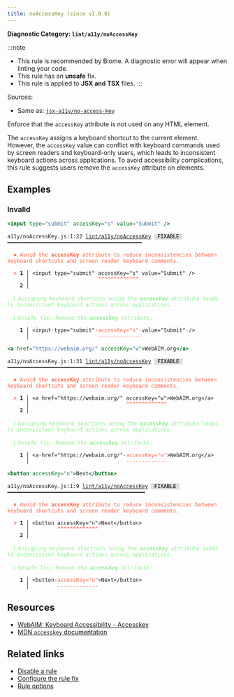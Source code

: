 ```yaml
---
title: noAccessKey (since v1.0.0)
---
```


**Diagnostic Category: `lint/a11y/noAccessKey`**

:::note
- This rule is recommended by Biome. A diagnostic error will appear when linting your code.
- This rule has an **unsafe** fix.
- This rule is applied to **JSX and TSX** files.
:::

Sources: 
- Same as: <a href="https://github.com/jsx-eslint/eslint-plugin-jsx-a11y/blob/main/docs/rules/no-access-key.md" target="_blank"><code>jsx-a11y/no-access-key</code></a>

Enforce that the `accessKey` attribute is not used on any HTML element.

The `accessKey` assigns a keyboard shortcut to the current element. However, the `accessKey` value
can conflict with keyboard commands used by screen readers and keyboard-only users, which leads to
inconsistent keyboard actions across applications. To avoid accessibility complications,
this rule suggests users remove the `accessKey` attribute on elements.

## Examples

### Invalid

```jsx
<input type="submit" accessKey="s" value="Submit" />
```

<pre class="language-text"><code class="language-text">a11y/noAccessKey.js:1:22 <a href="https://biomejs.dev/linter/rules/no-access-key">lint/a11y/noAccessKey</a> <span style="color: #000; background-color: #ddd;"> FIXABLE </span> ━━━━━━━━━━━━━━━━━━━━━━━━━━━━━━━━━━━━━━━━━━━

<strong><span style="color: Tomato;">  </span></strong><strong><span style="color: Tomato;">✖</span></strong> <span style="color: Tomato;">Avoid the </span><span style="color: Tomato;"><strong>accessKey</strong></span><span style="color: Tomato;"> attribute to reduce inconsistencies between keyboard shortcuts and screen reader keyboard comments.</span>
  
<strong><span style="color: Tomato;">  </span></strong><strong><span style="color: Tomato;">&gt;</span></strong> <strong>1 │ </strong>&lt;input type=&quot;submit&quot; accessKey=&quot;s&quot; value=&quot;Submit&quot; /&gt;
   <strong>   │ </strong>                     <strong><span style="color: Tomato;">^</span></strong><strong><span style="color: Tomato;">^</span></strong><strong><span style="color: Tomato;">^</span></strong><strong><span style="color: Tomato;">^</span></strong><strong><span style="color: Tomato;">^</span></strong><strong><span style="color: Tomato;">^</span></strong><strong><span style="color: Tomato;">^</span></strong><strong><span style="color: Tomato;">^</span></strong><strong><span style="color: Tomato;">^</span></strong><strong><span style="color: Tomato;">^</span></strong><strong><span style="color: Tomato;">^</span></strong><strong><span style="color: Tomato;">^</span></strong><strong><span style="color: Tomato;">^</span></strong>
    <strong>2 │ </strong>
  
<strong><span style="color: lightgreen;">  </span></strong><strong><span style="color: lightgreen;">ℹ</span></strong> <span style="color: lightgreen;">Assigning keyboard shortcuts using the </span><span style="color: lightgreen;"><strong>accessKey</strong></span><span style="color: lightgreen;"> attribute leads to inconsistent keyboard actions across applications.</span>
  
<strong><span style="color: lightgreen;">  </span></strong><strong><span style="color: lightgreen;">ℹ</span></strong> <span style="color: lightgreen;">Unsafe fix</span><span style="color: lightgreen;">: </span><span style="color: lightgreen;">Remove the </span><span style="color: lightgreen;"><strong>accessKey</strong></span><span style="color: lightgreen;"> attribute.</span>
  
<strong>  </strong><strong>  1 │ </strong>&lt;input<span style="opacity: 0.8;">·</span>type=&quot;submit&quot;<span style="opacity: 0.8;">·</span><span style="color: Tomato;">a</span><span style="color: Tomato;">c</span><span style="color: Tomato;">c</span><span style="color: Tomato;">e</span><span style="color: Tomato;">s</span><span style="color: Tomato;">s</span><span style="color: Tomato;">K</span><span style="color: Tomato;">e</span><span style="color: Tomato;">y</span><span style="color: Tomato;">=</span><span style="color: Tomato;">&quot;</span><span style="color: Tomato;">s</span><span style="color: Tomato;">&quot;</span><span style="opacity: 0.8;"><span style="color: Tomato;">·</span></span>value=&quot;Submit&quot;<span style="opacity: 0.8;">·</span>/&gt;
<strong>  </strong><strong>    │ </strong>                     <span style="color: Tomato;">-</span><span style="color: Tomato;">-</span><span style="color: Tomato;">-</span><span style="color: Tomato;">-</span><span style="color: Tomato;">-</span><span style="color: Tomato;">-</span><span style="color: Tomato;">-</span><span style="color: Tomato;">-</span><span style="color: Tomato;">-</span><span style="color: Tomato;">-</span><span style="color: Tomato;">-</span><span style="color: Tomato;">-</span><span style="color: Tomato;">-</span><span style="color: Tomato;">-</span>                 
</code></pre>

```jsx
<a href="https://webaim.org/" accessKey="w">WebAIM.org</a>
```

<pre class="language-text"><code class="language-text">a11y/noAccessKey.js:1:31 <a href="https://biomejs.dev/linter/rules/no-access-key">lint/a11y/noAccessKey</a> <span style="color: #000; background-color: #ddd;"> FIXABLE </span> ━━━━━━━━━━━━━━━━━━━━━━━━━━━━━━━━━━━━━━━━━━━

<strong><span style="color: Tomato;">  </span></strong><strong><span style="color: Tomato;">✖</span></strong> <span style="color: Tomato;">Avoid the </span><span style="color: Tomato;"><strong>accessKey</strong></span><span style="color: Tomato;"> attribute to reduce inconsistencies between keyboard shortcuts and screen reader keyboard comments.</span>
  
<strong><span style="color: Tomato;">  </span></strong><strong><span style="color: Tomato;">&gt;</span></strong> <strong>1 │ </strong>&lt;a href=&quot;https://webaim.org/&quot; accessKey=&quot;w&quot;&gt;WebAIM.org&lt;/a&gt;
   <strong>   │ </strong>                              <strong><span style="color: Tomato;">^</span></strong><strong><span style="color: Tomato;">^</span></strong><strong><span style="color: Tomato;">^</span></strong><strong><span style="color: Tomato;">^</span></strong><strong><span style="color: Tomato;">^</span></strong><strong><span style="color: Tomato;">^</span></strong><strong><span style="color: Tomato;">^</span></strong><strong><span style="color: Tomato;">^</span></strong><strong><span style="color: Tomato;">^</span></strong><strong><span style="color: Tomato;">^</span></strong><strong><span style="color: Tomato;">^</span></strong><strong><span style="color: Tomato;">^</span></strong><strong><span style="color: Tomato;">^</span></strong>
    <strong>2 │ </strong>
  
<strong><span style="color: lightgreen;">  </span></strong><strong><span style="color: lightgreen;">ℹ</span></strong> <span style="color: lightgreen;">Assigning keyboard shortcuts using the </span><span style="color: lightgreen;"><strong>accessKey</strong></span><span style="color: lightgreen;"> attribute leads to inconsistent keyboard actions across applications.</span>
  
<strong><span style="color: lightgreen;">  </span></strong><strong><span style="color: lightgreen;">ℹ</span></strong> <span style="color: lightgreen;">Unsafe fix</span><span style="color: lightgreen;">: </span><span style="color: lightgreen;">Remove the </span><span style="color: lightgreen;"><strong>accessKey</strong></span><span style="color: lightgreen;"> attribute.</span>
  
<strong>  </strong><strong>  1 │ </strong>&lt;a<span style="opacity: 0.8;">·</span>href=&quot;https://webaim.org/&quot;<span style="opacity: 0.8;">·</span><span style="color: Tomato;">a</span><span style="color: Tomato;">c</span><span style="color: Tomato;">c</span><span style="color: Tomato;">e</span><span style="color: Tomato;">s</span><span style="color: Tomato;">s</span><span style="color: Tomato;">K</span><span style="color: Tomato;">e</span><span style="color: Tomato;">y</span><span style="color: Tomato;">=</span><span style="color: Tomato;">&quot;</span><span style="color: Tomato;">w</span><span style="color: Tomato;">&quot;</span>&gt;WebAIM.org&lt;/a&gt;
<strong>  </strong><strong>    │ </strong>                              <span style="color: Tomato;">-</span><span style="color: Tomato;">-</span><span style="color: Tomato;">-</span><span style="color: Tomato;">-</span><span style="color: Tomato;">-</span><span style="color: Tomato;">-</span><span style="color: Tomato;">-</span><span style="color: Tomato;">-</span><span style="color: Tomato;">-</span><span style="color: Tomato;">-</span><span style="color: Tomato;">-</span><span style="color: Tomato;">-</span><span style="color: Tomato;">-</span>               
</code></pre>

```jsx
<button accessKey="n">Next</button>
```

<pre class="language-text"><code class="language-text">a11y/noAccessKey.js:1:9 <a href="https://biomejs.dev/linter/rules/no-access-key">lint/a11y/noAccessKey</a> <span style="color: #000; background-color: #ddd;"> FIXABLE </span> ━━━━━━━━━━━━━━━━━━━━━━━━━━━━━━━━━━━━━━━━━━━━

<strong><span style="color: Tomato;">  </span></strong><strong><span style="color: Tomato;">✖</span></strong> <span style="color: Tomato;">Avoid the </span><span style="color: Tomato;"><strong>accessKey</strong></span><span style="color: Tomato;"> attribute to reduce inconsistencies between keyboard shortcuts and screen reader keyboard comments.</span>
  
<strong><span style="color: Tomato;">  </span></strong><strong><span style="color: Tomato;">&gt;</span></strong> <strong>1 │ </strong>&lt;button accessKey=&quot;n&quot;&gt;Next&lt;/button&gt;
   <strong>   │ </strong>        <strong><span style="color: Tomato;">^</span></strong><strong><span style="color: Tomato;">^</span></strong><strong><span style="color: Tomato;">^</span></strong><strong><span style="color: Tomato;">^</span></strong><strong><span style="color: Tomato;">^</span></strong><strong><span style="color: Tomato;">^</span></strong><strong><span style="color: Tomato;">^</span></strong><strong><span style="color: Tomato;">^</span></strong><strong><span style="color: Tomato;">^</span></strong><strong><span style="color: Tomato;">^</span></strong><strong><span style="color: Tomato;">^</span></strong><strong><span style="color: Tomato;">^</span></strong><strong><span style="color: Tomato;">^</span></strong>
    <strong>2 │ </strong>
  
<strong><span style="color: lightgreen;">  </span></strong><strong><span style="color: lightgreen;">ℹ</span></strong> <span style="color: lightgreen;">Assigning keyboard shortcuts using the </span><span style="color: lightgreen;"><strong>accessKey</strong></span><span style="color: lightgreen;"> attribute leads to inconsistent keyboard actions across applications.</span>
  
<strong><span style="color: lightgreen;">  </span></strong><strong><span style="color: lightgreen;">ℹ</span></strong> <span style="color: lightgreen;">Unsafe fix</span><span style="color: lightgreen;">: </span><span style="color: lightgreen;">Remove the </span><span style="color: lightgreen;"><strong>accessKey</strong></span><span style="color: lightgreen;"> attribute.</span>
  
<strong>  </strong><strong>  1 │ </strong>&lt;button<span style="opacity: 0.8;">·</span><span style="color: Tomato;">a</span><span style="color: Tomato;">c</span><span style="color: Tomato;">c</span><span style="color: Tomato;">e</span><span style="color: Tomato;">s</span><span style="color: Tomato;">s</span><span style="color: Tomato;">K</span><span style="color: Tomato;">e</span><span style="color: Tomato;">y</span><span style="color: Tomato;">=</span><span style="color: Tomato;">&quot;</span><span style="color: Tomato;">n</span><span style="color: Tomato;">&quot;</span>&gt;Next&lt;/button&gt;
<strong>  </strong><strong>    │ </strong>        <span style="color: Tomato;">-</span><span style="color: Tomato;">-</span><span style="color: Tomato;">-</span><span style="color: Tomato;">-</span><span style="color: Tomato;">-</span><span style="color: Tomato;">-</span><span style="color: Tomato;">-</span><span style="color: Tomato;">-</span><span style="color: Tomato;">-</span><span style="color: Tomato;">-</span><span style="color: Tomato;">-</span><span style="color: Tomato;">-</span><span style="color: Tomato;">-</span>              
</code></pre>

## Resources

- [WebAIM: Keyboard Accessibility - Accesskey](https://webaim.org/techniques/keyboard/accesskey#spec)
- [MDN `accesskey` documentation](https://developer.mozilla.org/docs/Web/HTML/Global_attributes/accesskey)

## Related links

- [Disable a rule](/linter/#disable-a-lint-rule)
- [Configure the rule fix](/linter#configure-the-rule-fix)
- [Rule options](/linter/#rule-options)
